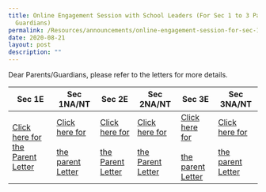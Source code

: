 ```yaml
---
title: Online Engagement Session with School Leaders (For Sec 1 to 3 Parents or
  Guardians)
permalink: /Resources/announcements/online-engagement-session-for-sec-1-3-parents-guardians-2020/
date: 2020-08-21
layout: post
description: ""
---
```

Dear Parents/Guardians, please refer to the letters for more details.

<table>
<thead>
  <tr>
    <th>Sec 1E</th>
    <th>Sec 1NA/NT</th>
    <th>Sec 2E</th>
    <th>Sec 2NA/NT</th>
    <th>Sec 3E</th>
    <th>Sec 3NA/NT</th>
  </tr>
</thead>
<tbody>
  <tr>
    <td><a href="https://www.sgs.edu.sg/wp-content/uploads/2020/08/Sec-1E_Parent-Letter_Online-Engagement-Session-with-SLs_T3_2020.pdf">Click here for the Parent Letter</a></td>
    <td><a href="https://www.sgs.edu.sg/wp-content/uploads/2020/08/Sec-1NA_NT_Parent-Letter_Online-Engagement-Session-with-SLs_T3_2020.pdf">Click here for</a><br><br><a href="https://www.sgs.edu.sg/wp-content/uploads/2020/08/Sec-1NA_NT_Parent-Letter_Online-Engagement-Session-with-SLs_T3_2020.pdf">the parent Letter</a></td>
    <td><a href="https://www.sgs.edu.sg/wp-content/uploads/2020/08/Sec-2E_Parent-Letter_Online-Engagement-Session-with-SLs_T3_2020.pdf">Click here for</a><br><br><a href="https://www.sgs.edu.sg/wp-content/uploads/2020/08/Sec-2E_Parent-Letter_Online-Engagement-Session-with-SLs_T3_2020.pdf">the Parent Letter</a></td>
    <td><a href="https://www.sgs.edu.sg/wp-content/uploads/2020/08/Sec-2NA_NT_Parent-Letter_Online-Engagement-Session-with-SLs_T3_2020.pdf">Click here for</a><br><br><a href="https://www.sgs.edu.sg/wp-content/uploads/2020/08/Sec-2NA_NT_Parent-Letter_Online-Engagement-Session-with-SLs_T3_2020.pdf">the Parent Letter</a></td>
    <td><a href="https://www.sgs.edu.sg/wp-content/uploads/2020/08/Sec-3E_Parent-Letter_Online-Engagement-Session-with-SLs_T3_2020.pdf">Click here for</a><br><br><a href="https://www.sgs.edu.sg/wp-content/uploads/2020/08/Sec-3E_Parent-Letter_Online-Engagement-Session-with-SLs_T3_2020.pdf">the parent Letter</a></td>
    <td><a href="https://www.sgs.edu.sg/wp-content/uploads/2020/08/Sec-3NA_NT_Parent-Letter_Online-Engagement-Session-with-SLs_T3_2020.pdf">Click here for</a><br><br><a href="https://www.sgs.edu.sg/wp-content/uploads/2020/08/Sec-3NA_NT_Parent-Letter_Online-Engagement-Session-with-SLs_T3_2020.pdf">the parent Letter</a></td>
  </tr>
</tbody>
</table>